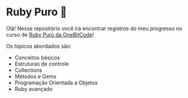 # Ruby Puro 🤘

Olá! Nesse repositório você irá encontrar registros do meu progresso no curso de [Ruby Puro da OneBitCode](https://onebitcode.com/course/ruby-puro/)!

Os tópicos abordados são:

- Conceitos básicos
- Estruturas de controle
- Collections
- Métodos e Gems
- Programação Orientada a Objetos
- Ruby avançado



